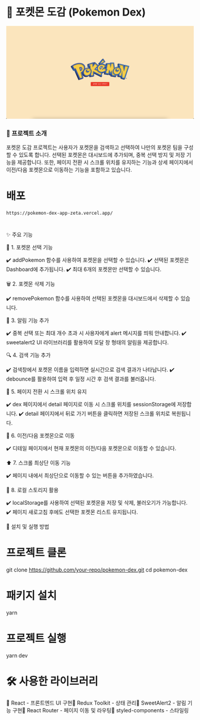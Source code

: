 # 🌟 포켓몬 도감 (Pokemon Dex)

![이미지 불러오기 실패](/src/assets/image/main.png)

### 📌 프로젝트 소개

포켓몬 도감 프로젝트는 사용자가 포켓몬을 검색하고 선택하여 나만의 포켓몬 팀을 구성할 수 있도록 합니다.
선택된 포켓몬은 대시보드에 추가되며, 중복 선택 방지 및 저장 기능을 제공합니다.
또한, 페이지 전환 시 스크롤 위치를 유지하는 기능과 상세 페이지에서 이전/다음 포켓몬으로 이동하는 기능을 포함하고 있습니다.

# 배포

```bash
https://pokemon-dex-app-zeta.vercel.app/
```

#

✨ 주요 기능

🎯 1. 포켓몬 선택 기능

✔️ addPokemon 함수를 사용하여 포켓몬을 선택할 수 있습니다.
✔️ 선택된 포켓몬은 Dashboard에 추가됩니다.
✔️ 최대 6개의 포켓몬만 선택할 수 있습니다.

🗑️ 2. 포켓몬 삭제 기능

✔️ removePokemon 함수를 사용하여 선택된 포켓몬을 대시보드에서 삭제할 수 있습니다.

🔔 3. 알림 기능 추가

✔️ 중복 선택 또는 최대 개수 초과 시 사용자에게 alert 메시지를 띄워 안내합니다.
✔️ sweetalert2 UI 라이브러리를 활용하여 모달 창 형태의 알림을 제공합니다.

🔍 4. 검색 기능 추가

✔️ 검색창에서 포켓몬 이름을 입력하면 실시간으로 검색 결과가 나타납니다.
✔️ debounce를 활용하여 입력 후 일정 시간 후 검색 결과를 불러옵니다.

📜 5. 페이지 전환 시 스크롤 위치 유지

✔️ dex 페이지에서 detail 페이지로 이동 시 스크롤 위치를 sessionStorage에 저장합니다.
✔️ detail 페이지에서 뒤로 가기 버튼을 클릭하면 저장된 스크롤 위치로 복원됩니다.

🔄 6. 이전/다음 포켓몬으로 이동

✔️ 디테일 페이지에서 현재 포켓몬의 이전/다음 포켓몬으로 이동할 수 있습니다.

⬆️ 7. 스크롤 최상단 이동 기능

✔️ 페이지 내에서 최상단으로 이동할 수 있는 버튼을 추가하였습니다.

💾 8. 로컬 스토리지 활용

✔️ localStorage를 사용하여 선택된 포켓몬을 저장 및 삭제, 불러오기가 가능합니다.
✔️ 페이지 새로고침 후에도 선택한 포켓몬 리스트 유지됩니다.

🚀 설치 및 실행 방법

# 프로젝트 클론

git clone https://github.com/your-repo/pokemon-dex.git
cd pokemon-dex

# 패키지 설치

yarn

# 프로젝트 실행

yarn dev

# 🛠️ 사용한 라이브러리

📌 React - 프론트엔드 UI 구현📌 Redux Toolkit - 상태 관리📌 SweetAlert2 - 알림 기능 구현📌 React Router - 페이지 이동 및 라우팅📌 styled-components - 스타일링

